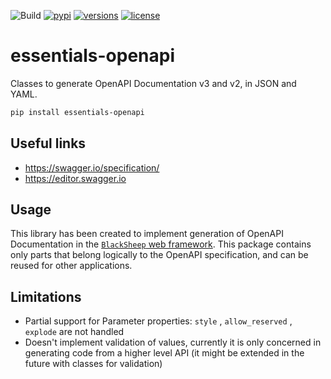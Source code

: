 ![Build](https://github.com/Neoteroi/essentials-openapi/workflows/Build/badge.svg)
[![pypi](https://img.shields.io/pypi/v/essentials-openapi.svg)](https://pypi.python.org/pypi/essentials-openapi)
[![versions](https://img.shields.io/pypi/pyversions/essentials-openapi.svg)](https://github.com/neoteroi/essentials-openapi)
[![license](https://img.shields.io/github/license/neoteroi/essentials-openapi.svg)](https://github.com/neoteroi/essentials-openapi/blob/master/LICENSE)

# essentials-openapi

Classes to generate OpenAPI Documentation v3 and v2, in JSON and YAML.

```bash
pip install essentials-openapi
```

## Useful links

* https://swagger.io/specification/
* https://editor.swagger.io

## Usage
This library has been created to implement generation of OpenAPI Documentation
in the [`BlackSheep` web framework](https://github.com/RobertoPrevato/BlackSheep).
This package contains only parts that belong logically to the OpenAPI specification,
and can be reused for other applications.

## Limitations

* Partial support for Parameter properties: `style` , `allow_reserved` ,
   `explode` are not handled
* Doesn't implement validation of values, currently it is only concerned in
   generating code from a higher level API (it might be extended in the future
   with classes for validation)
